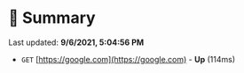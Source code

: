 # 📖 Summary
Last updated: **9/6/2021, 5:04:56 PM**

- `GET` [https://google.com](https://google.com) - **Up** (114ms)
